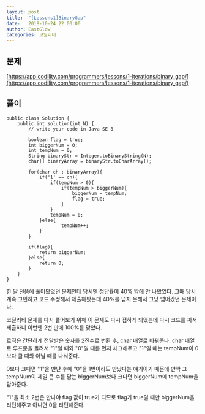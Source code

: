 ```yaml
---
layout: post
title:  "[Lessons1]BinaryGap"
date:   2018-10-24 22:00:00
author: EastGlow
categories: 코딜리티
---
```

## 문제

[https://app.codility.com/programmers/lessons/1-iterations/binary_gap/](https://app.codility.com/programmers/lessons/1-iterations/binary_gap/)

## 풀이
~~~
public class Solution {
    public int solution(int N) {
        // write your code in Java SE 8

        boolean flag = true;
        int biggerNum = 0;
        int tempNum = 0;
        String binaryStr = Integer.toBinaryString(N);
        char[] binaryArray = binaryStr.toCharArray();

        for(char ch : binaryArray){
            if('1' == ch){
                if(tempNum > 0){
                    if(tempNum > biggerNum){
                        biggerNum = tempNum;
                        flag = true;
                    }
                }        		
                tempNum = 0;
            }else{
        		    tempNum++;
            }
        }

        if(flag){
            return biggerNum;
        }else{
            return 0;
        }
    }
}
~~~
한 달 전쯤에 풀어봤었던 문제인데 당시엔 정답률이 40% 밖에 안 나왔었다. 그때 당시 계속 고민하고 코드 수정해서 제출해봤는데 40%를 넘지 못해서 그냥 넘어갔던 문제이다.

코딜리티 문제를 다시 풀어보기 위해 이 문제도 다시 접하게 되었는데 다시 코드를 짜서 제출하니 이번엔 2번 만에 100%를 맞았다.

로직은 간단하게 전달받은 숫자를 2진수로 변환 후, char 배열로 바꿔준다. char 배열로 루프문을 돌려서 "1"일 때와 "0"일 때를 먼저 체크해주고 "1"일 때는 tempNum이 0보다 클 때와 아닐 때를 나눠준다.

0보다 크다면 "1"을 만난 후에 "0"을 1번이라도 만났다는 얘기이기 때문에 만약 그 tempNum이 제일 큰 수를 담는 biggerNum보다 크다면 biggerNum에 tempNum을 담아준다.

"1"을 최소 2번은 만나야 flag 값이 true가 되므로 flag가 true일 때만 biggerNum을 리턴해주고 아니면 0을 리턴해준다.
